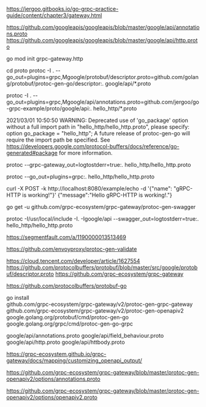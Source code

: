 https://jergoo.gitbooks.io/go-grpc-practice-guide/content/chapter3/gateway.html

https://github.com/googleapis/googleapis/blob/master/google/api/annotations.proto
https://github.com/googleapis/googleapis/blob/master/google/api/http.proto

go mod init grpc-gateway.http

cd proto 
protoc -I . --go_out=plugins=grpc,Mgoogle/protobuf/descriptor.proto=github.com/golang/protobuf/protoc-gen-go/descriptor:. google/api/*.proto

protoc -I . --go_out=plugins=grpc,Mgoogle/api/annotations.proto=github.com/jergoo/go-grpc-example/proto/google/api:. hello_http/*.proto


2021/03/01 10:50:50 WARNING: Deprecated use of 'go_package' option without a full import path in "hello_http/hello_http.proto", please specify:
        option go_package = "hello_http";
A future release of protoc-gen-go will require the import path be specified.
See https://developers.google.com/protocol-buffers/docs/reference/go-generated#package for more information.


protoc --grpc-gateway_out=logtostderr=true:. hello_http/hello_http.proto


protoc --go_out=plugins=grpc:. hello_http/hello_http.proto


curl -X POST -k http://localhost:8080/example/echo -d '{"name": "gRPC-HTTP is working!"}'
{"message":"Hello gRPC-HTTP is working!."}


go get -u github.com/grpc-ecosystem/grpc-gateway/protoc-gen-swagger

 protoc -I/usr/local/include -I. -Igoogle/api --swagger_out=logtostderr=true:. hello_http/hello_http.proto

 https://segmentfault.com/a/1190000013513469

 https://github.com/envoyproxy/protoc-gen-validate


 https://cloud.tencent.com/developer/article/1627554
 https://github.com/protocolbuffers/protobuf/blob/master/src/google/protobuf/descriptor.proto
 https://github.com/grpc-ecosystem/grpc-gateway

 https://github.com/protocolbuffers/protobuf-go


 go install \
    github.com/grpc-ecosystem/grpc-gateway/v2/protoc-gen-grpc-gateway \
    github.com/grpc-ecosystem/grpc-gateway/v2/protoc-gen-openapiv2 \
    google.golang.org/protobuf/cmd/protoc-gen-go \
    google.golang.org/grpc/cmd/protoc-gen-go-grpc


google/api/annotations.proto
google/api/field_behaviour.proto
google/api/http.proto
google/api/httbody.proto


https://grpc-ecosystem.github.io/grpc-gateway/docs/mapping/customizing_openapi_output/

https://github.com/grpc-ecosystem/grpc-gateway/blob/master/protoc-gen-openapiv2/options/annotations.proto

https://github.com/grpc-ecosystem/grpc-gateway/blob/master/protoc-gen-openapiv2/options/openapiv2.proto